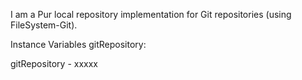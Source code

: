I am a Pur local repository implementation for Git repositories (using FileSystem-Git).

Instance Variables
	gitRepository:		<Object>

gitRepository
	- xxxxx
